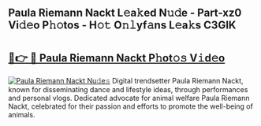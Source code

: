 ## Paula Riemann Nackt L𝚎a𝚔ed N𝚞𝚍e - Part-xz0 Vi𝚍𝚎o P𝚑𝚘tos - H𝚘𝚝 O𝚗𝚕yf𝚊ns L𝚎a𝚔s C3GIK

# <h2><a href="http://kf3d2ua.oniu.top/?m=Paula+Riemann+Nackt">🔗👉 🔴 Paula Riemann Nackt P𝚑ot𝚘𝚜 V𝚒d𝚎o</a></h2>

[![Paula Riemann Nackt Nu𝚍e𝚜](https://i.imgur.com/0qMVB7G.gif)](http://kf3d2ua.oniu.top/?m=Paula+Riemann+Nackt)
Digital trendsetter Paula Riemann Nackt, known for disseminating dance and lifestyle ideas, through performances and personal vlogs. Dedicated advocate for animal welfare Paula Riemann Nackt, celebrated for their passion and efforts to promote the well-being of animals.  
